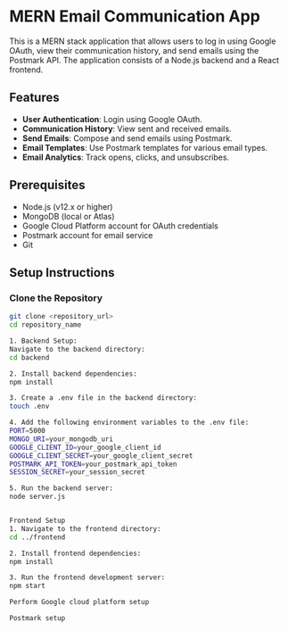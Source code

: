 # MERN Email Communication App

This is a MERN stack application that allows users to log in using Google OAuth, view their communication history, and send emails using the Postmark API. The application consists of a Node.js backend and a React frontend.

## Features

- **User Authentication**: Login using Google OAuth.
- **Communication History**: View sent and received emails.
- **Send Emails**: Compose and send emails using Postmark.
- **Email Templates**: Use Postmark templates for various email types.
- **Email Analytics**: Track opens, clicks, and unsubscribes.

## Prerequisites

- Node.js (v12.x or higher)
- MongoDB (local or Atlas)
- Google Cloud Platform account for OAuth credentials
- Postmark account for email service
- Git

## Setup Instructions

### Clone the Repository

```sh
git clone <repository_url>
cd repository_name

1. Backend Setup:
Navigate to the backend directory:
cd backend

2. Install backend dependencies:
npm install

3. Create a .env file in the backend directory:
touch .env

4. Add the following environment variables to the .env file:
PORT=5000
MONGO_URI=your_mongodb_uri
GOOGLE_CLIENT_ID=your_google_client_id
GOOGLE_CLIENT_SECRET=your_google_client_secret
POSTMARK_API_TOKEN=your_postmark_api_token
SESSION_SECRET=your_session_secret

5. Run the backend server:
node server.js


Frontend Setup
1. Navigate to the frontend directory:
cd ../frontend

2. Install frontend dependencies:
npm install

3. Run the frontend development server:
npm start

Perform Google cloud platform setup

Postmark setup

